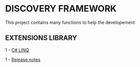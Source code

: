 # DISCOVERY FRAMEWORK
This project contains many functions to help the developement


## EXTENSIONS LIBRARY

1 - [C# LINQ](https://github.com/AlexandreYembo/discovery-framework/tree/master/Discovery.Extensions/Linq/README.md) 


1 - [Release notes](https://github.com/AlexandreYembo/discovery-framework/master/release.md) 
